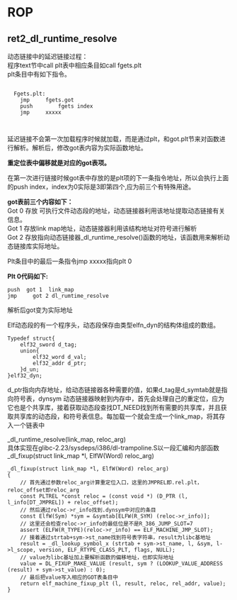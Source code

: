 # ROP
## ret2_dl_runtime_resolve

动态链接中的延迟链接过程：  
程序text节中call plt表中相应条目如call fgets.plt  
plt条目中有如下指令。

```

  Fgets.plt:  
	jmp		fgets.got
	push		fgets index
	jmp		xxxxx
  
 
```

延迟链接不会第一次加载程序时候就加载，而是通过plt，和got.plt节来对函数进行解析。解析后，修改got表内容为实际函数地址。  

**重定位表中偏移就是对应的got表项。**  

在第一次进行链接时候got表中存放的是plt项的下一条指令地址，所以会执行上面的push index，index为0实际是3即第四个,应为前三个有特殊用途。  

**got表前三个内容如下：**  
Got 0 存放 可执行文件动态段的地址，动态链接器利用该地址提取动态链接有关信息。  
Got 1 存放link map地址，动态链接器利用该结构地址对符号进行解析  
Got 2 存放指向动态链接器_dl_runtime_resolve()函数的地址，该函数用来解析动态链接库实际地址。  

Plt条目中的最后一条指令jmp xxxxx指向plt 0  

**Plt 0代码如下:**  

```
push  got 1  link_map
jmp 	got 2 dl_rumtime_resolve
```
解析后got变为实际地址  

Elf动态段的有一个程序头，动态段保存由类型elfn_dyn的结构体组成的数组。  

```
Typedef struct{
	elf32_sword d_tag;
	union{
		elf32_word d_val;
		elf32_addr d_ptr;
	}d_un;
}elf32_dyn;
```

d_ptr指向内存地址，给动态链接器各种需要的值，如果d_tag是d_symtab就是指向符号表，dynsym
动态链接器映射到内存中，首先会处理自己的重定位，应为它也是个共享库，接着获取动态段查找DT_NEED找到所有需要的共享库，并且获取共享库的动态段，和符号表信息。每加载一个就会生成一个link_map，将其存入一个链表中


_dl_runtime_resolve(link_map, reloc_arg)  
具体实现在glibc-2.23/sysdeps/i386/dl-trampoline.S以一段汇编和内部函数_dl_fixup(struct link_map *l, ElfW(Word) reloc_arg)  

```
_dl_fixup(struct link_map *l, ElfW(Word) reloc_arg)
{
    // 首先通过参数reloc_arg计算重定位入口，这里的JMPREL即.rel.plt，reloc_offset即reloc_arg
    const PLTREL *const reloc = (const void *) (D_PTR (l, l_info[DT_JMPREL]) + reloc_offset);
    // 然后通过reloc->r_info找到.dynsym中对应的条目
    const ElfW(Sym) *sym = &symtab[ELFW(R_SYM) (reloc->r_info)];
    // 这里还会检查reloc->r_info的最低位是不是R_386_JUMP_SLOT=7
    assert (ELFW(R_TYPE)(reloc->r_info) == ELF_MACHINE_JMP_SLOT);
    // 接着通过strtab+sym->st_name找到符号表字符串，result为libc基地址
    result = _dl_lookup_symbol_x (strtab + sym->st_name, l, &sym, l->l_scope, version, ELF_RTYPE_CLASS_PLT, flags, NULL);
    // value为libc基址加上要解析函数的偏移地址，也即实际地址
    value = DL_FIXUP_MAKE_VALUE (result, sym ? (LOOKUP_VALUE_ADDRESS (result) + sym->st_value) : 0);
    // 最后把value写入相应的GOT表条目中
    return elf_machine_fixup_plt (l, result, reloc, rel_addr, value);
}
```


